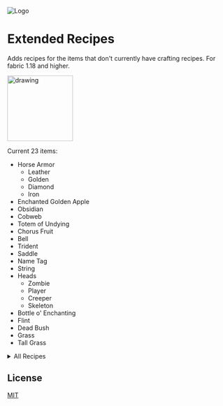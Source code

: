 

![Logo](https://cdn-raw.modrinth.com//data/umaPRAsr/icon.png)
# Extended Recipes
Adds recipes for the items that don't currently have crafting recipes. For fabric 1.18 and higher.

<img src="https://camo.githubusercontent.com/9296b230044bb4ef07851ff9baa2d04aeb210baee3467abafff1380fa081f08b/68747470733a2f2f692e696d6775722e636f6d2f4f6c31546366382e706e67" alt="drawing" width="150"/>

Current 23 items:
- Horse Armor
    - Leather
    - Golden
    - Diamond
    - Iron
- Enchanted Golden Apple
- Obsidian
- Cobweb
- Totem of Undying
- Chorus Fruit
- Bell
- Trident
- Saddle
- Name Tag
- String
- Heads
    - Zombie
    - Player
    - Creeper
    - Skeleton
- Bottle o' Enchanting
- Flint
- Dead Bush
- Grass
- Tall Grass

<details>
<summary>All Recipes</summary>

![Diamond Horse Armor Recipe](https://cdn.modrinth.com/data/umaPRAsr/images/0d2d67d4c19d4833cf48b104edecf7fa0d91ff67.png)Diamond Horse Armor

![Gold Horse Armor Recipe](https://cdn.modrinth.com/data/umaPRAsr/images/443b379d4f55d5a995b288ed172fc9b4bd542f9d.png) Gold Horse Armor

![Iron Horse Armor Recipe](https://cdn.modrinth.com/data/umaPRAsr/images/8ba9e39fb0640c30380d33d775249ae60db92ee9.png) Iron Horse Armor

![Leather Horse Armor](https://cdn.modrinth.com/data/umaPRAsr/images/fe0838da0516ad7d82cd02b5a5de372023bc5b77.png) Leather Horse Armor

![Name Tag](https://cdn.modrinth.com/data/umaPRAsr/images/982c137ac54b6daf5ca423c0eec01b477c5f136d.png) Name Tag

![String](https://cdn.modrinth.com/data/umaPRAsr/images/cb51891776d00683cd5f706c45cb615e4051658e.png) String

![Saddle](https://cdn.modrinth.com/data/umaPRAsr/images/a322971c3d91cdb7539021affbb544d0ae930201.png) Saddle

![Chorus Fruit](https://cdn.modrinth.com/data/umaPRAsr/images/62f5d7ac08a22b4a58a0ab6d3f87b8698f2ddbbe.png) Chorus Fruit

![Bell](https://cdn.modrinth.com/data/umaPRAsr/images/643ed789770fb0eaa640944bc15f4a45c92d7553.png) Bell

![Trident](https://cdn.modrinth.com/data/umaPRAsr/images/6cc884fe8e0a39f7c058a27fb1419adf6afae8ee.png) Trident

![Cobweb](https://cdn.modrinth.com/data/umaPRAsr/images/35ee6bc7596fe838a97f199464f03b03b69d716c.png) Cobweb

![Totem of Undying](https://cdn.modrinth.com/data/umaPRAsr/images/3baa6290e69a482f197a5427adf3bfa5543e5549.png) Totem of Undying

![Enchanted Golden Apple](https://cdn.modrinth.com/data/umaPRAsr/images/22da8716d5329ff49ca096f66091e2303ea11640.png) Enchanted Golden Apple

![Obsidian](https://cdn.modrinth.com/data/umaPRAsr/images/32225a03d5258c3575a84e278374af1ce1501ea4.png) Obsidian

![Creeper Head](https://cdn.modrinth.com/data/umaPRAsr/images/2bd379e3d4159665f6fed9b06efa7f71db3a41c2.png) Creeper Head

![Flint](https://cdn.modrinth.com/data/umaPRAsr/images/4115fdae1a987cab19b99148f22164eecd28dd43.png) Flint 

![Player Head](https://cdn.modrinth.com/data/umaPRAsr/images/674734436d16bc4f9e55e25f640dc0df6c78afbf.png) Player Head

![Zombie Head](https://cdn.modrinth.com/data/umaPRAsr/images/998ef83b31f799269cf83f6fd4607970e142e093.png) Zombie Head 

![Skeleton Skull](https://cdn.modrinth.com/data/umaPRAsr/images/c4ecfa2116161bc89a595f350d9ab2870aa6b9a1.png) Skeleton Skull 

![Bottle o' Enchanting](https://cdn.modrinth.com/data/umaPRAsr/images/d242d3407a8d186a07d1cb626a1314e7f2772749.png) Bottle o' Enchanting 

![Grass](https://cdn.modrinth.com/data/umaPRAsr/images/04fa0a7ea5b3220811095e4e067a44de5e414c0c.png) Grass

![Tall Grass](https://cdn.modrinth.com/data/umaPRAsr/images/c8aa064134f2d1291df8f8fea8c69eb0b17755ab.png) Tall Grass

![Dead Bush](https://cdn.modrinth.com/data/umaPRAsr/images/4e5549e5f8ea81a6a4cdd467b01c46e0ca32e1f6.png) Dead Bush
</details>

## License

[MIT](https://choosealicense.com/licenses/mit/)

